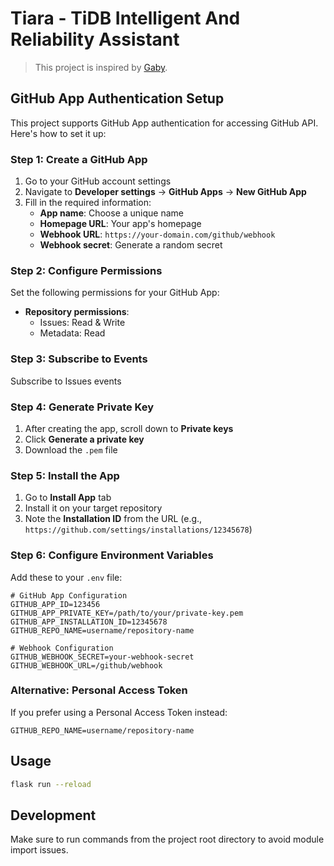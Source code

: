 # Tiara - TiDB Intelligent And Reliability Assistant

> This project is inspired by [Gaby](https://pkg.go.dev/golang.org/x/oscar/internal/gaby).

## GitHub App Authentication Setup

This project supports GitHub App authentication for accessing GitHub API. Here's how to set it up:

### Step 1: Create a GitHub App

1. Go to your GitHub account settings
2. Navigate to **Developer settings** → **GitHub Apps** → **New GitHub App**
3. Fill in the required information:
   - **App name**: Choose a unique name
   - **Homepage URL**: Your app's homepage
   - **Webhook URL**: `https://your-domain.com/github/webhook`
   - **Webhook secret**: Generate a random secret

### Step 2: Configure Permissions

Set the following permissions for your GitHub App:

- **Repository permissions**:
  - Issues: Read & Write
  - Metadata: Read

### Step 3: Subscribe to Events

Subscribe to Issues events

### Step 4: Generate Private Key

1. After creating the app, scroll down to **Private keys**
2. Click **Generate a private key**
3. Download the `.pem` file

### Step 5: Install the App

1. Go to **Install App** tab
2. Install it on your target repository
3. Note the **Installation ID** from the URL (e.g., `https://github.com/settings/installations/12345678`)

### Step 6: Configure Environment Variables

Add these to your `.env` file:

```env
# GitHub App Configuration
GITHUB_APP_ID=123456
GITHUB_APP_PRIVATE_KEY=/path/to/your/private-key.pem
GITHUB_APP_INSTALLATION_ID=12345678
GITHUB_REPO_NAME=username/repository-name

# Webhook Configuration
GITHUB_WEBHOOK_SECRET=your-webhook-secret
GITHUB_WEBHOOK_URL=/github/webhook
```

### Alternative: Personal Access Token

If you prefer using a Personal Access Token instead:

```env
GITHUB_REPO_NAME=username/repository-name
```

## Usage

```bash
flask run --reload
```

## Development

Make sure to run commands from the project root directory to avoid module import issues.
